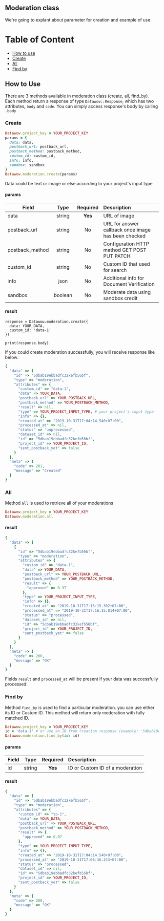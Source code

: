 ## Moderation class

We're going to explant about parameter for creation and example of use

# Table of Content
- [How to use](#how-to-use)
- [Create](#create)
- [All](#all)
- [Find by](#find-by)

## How to Use
There are 3 methods available in moderation class (create, all, find_by). Each
method return a response of type `Datawow::Response`, which has two attributes,
`body` and `code`. You can simply access response's body by calling `.body`

### Create
```ruby
Datawow.project_key = YOUR_PROJECT_KEY
params = {
  data: data,
  postback_url: postback_url,
  postback_method: postback_method,
  custom_id: custom_id,
  info: info,
  sandbox: sandbox
}
Datawow.moderation.create(params)
```

Data could be text or image or else according to your project's input type

#### params

| Field        | Type           | Required  | Description |
| ------------- |:-------------:| :-----:| :-----|
| data | string | **Yes** | URL of image |
| postback_url| string| No | URL for answer callback once image has been checked |
| postback_method| string | No | Configuration HTTP method GET POST PUT PATCH |
| custom_id | string | No | Custom ID that used for search |
| info | json | No | Additional info for Document Verification |
| sandbox | boolean | No | Moderate data using sandbox credit |

#### result
```
response = Datawow.moderation.create({
  data: YOUR_DATA,
  custom_id: 'data-1'
})

print(response.body)
```
If you could create moderation successfully, you will receive response like below:

```ruby
{
  "data" => {
    "id" => "5dbab19ebbadfc32kefb56bf",
    "type" => "moderation",
    "attributes" => {
      "custom_id" => "data-1",
      "data" => YOUR_DATA,
      "postback_url" => YOUR_POSTBACK_URL,
      "postback_method" => YOUR_POSTBACK_METHOD,
      "result" => nil,
      "type" => YOUR_PROJECT_INPUT_TYPE, # your project's input type
      "info" => {},
      "created_at" => "2019-10-31T17:04:14.540+07:00",
      "processed_at" => nil,
      "status" => "unprocessed",
      "dataset_id" => nil,
      "id" => "5dbab19ebbadfc32kefb56bf",
      "project_id" => YOUR_PROJECT_ID,
      "sent_postback_yet" => false
    }
  },
  "meta" => {
    "code" => 201,
    "message" => "Created"
  }
}
```

### All
Method `all` is used to retrieve all of your moderations

```ruby
Datawow.project_key = YOUR_PROJECT_KEY
Datawow.moderation.all
```

#### result
```ruby
{
  "data" => [
    {
      "id" => "5dbab19ebbadfc32kefb56bf",
      "type" => "moderation",
      "attributes" => {
        "custom_id" => "data-1",
        "data" => YOUR_DATA,
        "postback_url" => YOUR_POSTBACK_URL,
        "postback_method" => YOUR_POSTBACK_METHOD,
        "result" => {
          "approved" => 0.97
        },
        "type" => YOUR_PROJECT_INPUT_TYPE,
        "info" => {},
        "created_at" => "2019-10-31T17:15:15.302+07:00",
        "processed_at" => "2019-10-31T17:16:15.814+07:00",
        "status" => "processed",
        "dataset_id" => nil,
        "id" => "5dbab19ebbadfc32kefb56bf",
        "project_id" => YOUR_PROJECT_ID,
        "sent_postback_yet" => false
      }
    }
  ],
  "meta" => {
    "code" => 200,
    "message" => "OK"
  }
}
```

Fields `result` and `processed_at` will be present if your data was successfully processed.

### Find by
Method `find_by` is used to find a particular moderation. you can use either its
ID or Custom ID. This method will return only moderation with fully matched ID.

```ruby
Datawow.project_key = YOUR_PROJECT_KEY
id = 'data-1' # or use an ID from creation response (example: '5dbab19ebbadfc32kefb56bf')
Datawow.moderation.find_by(id: id)
```

#### params

| Field        | Type           | Required  | Description |
| ------------- |:-------------:| :-----:| :-----|
| id | string | **Yes** | ID or Custom ID of a moderation |

#### result
```ruby
{
  "data" => {
    "id" => "5dbab19ebbadfc32kefb56bf",
    "type" => "moderation",
    "attributes" => {
      "custom_id" => "tp-1",
      "data" => YOUR_DATA,
      "postback_url" => YOUR_POSTBACK_URL,
      "postback_method" => YOUR_POSTBACK_METHOD,
      "result" => {
        "approved" => 0.97
      },
      "type" => YOUR_PROJECT_INPUT_TYPE,
      "info" => {},
      "created_at" => "2019-10-31T17:04:14.540+07:00",
      "processed_at" => "2019-10-31T17:05:16.243+07:00",
      "status" => "processed",
      "dataset_id" => nil,
      "id" => "5dbab19ebbadfc32kefb56bf",
      "project_id" => YOUR_PROJECT_ID,
      "sent_postback_yet" => false
    }
  },
  "meta" => {
    "code" => 200,
    "message" => "OK"
  }
}
```
